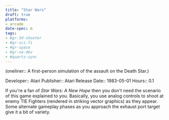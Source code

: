 ```yaml
---
title: "Star Wars"
draft: true
platforms:
- arcade
date-spec: m
tags:
- #gr-3d-shooter 
- #gr-sci-fi 
- #gr-space 
- #gr-na-dev 
- #quartz-sync
---
```


(oneliner:: A first-person simulation of the assault on the Death Star.)

Developer:: Atari
Publisher:: Atari
Release Date:: 1983-05-01
Hours:: 0.1

If you're a fan of *Star Wars: A New Hope* then you don't need the scenario of this game explained to you. Basically, you use analog controls to shoot at enemy TIE Fighters (rendered in striking vector graphics) as they appear. Some alternate gameplay phases as you approach the exhaust port target give it a bit of variety. 
